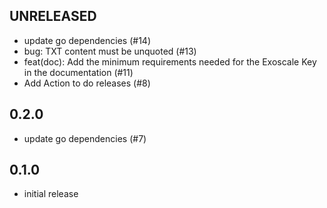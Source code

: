 ## UNRELEASED

- update go dependencies (#14)
- bug: TXT content must be unquoted (#13)
- feat(doc): Add the minimum requirements needed for the Exoscale Key in the documentation
(#11)
- Add Action to do releases (#8)

## 0.2.0

- update go dependencies (#7)

## 0.1.0

- initial release
